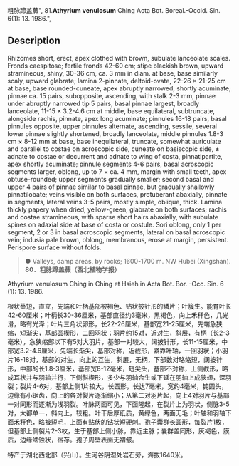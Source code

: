 粗脉蹄盖蕨",
81.**Athyrium venulosum** Ching Acta Bot. Boreal.-Occid. Sin. 6(1): 13. 1986.",

## Description
Rhizomes short, erect, apex clothed with brown, subulate lanceolate scales. Fronds caespitose; fertile fronds 42-60 cm; stipe blackish brown, upward stramineous, shiny, 30-36 cm, ca. 3 mm in diam. at base, base similarly scaly, upward glabrate; lamina 2-pinnate, deltoid-ovate, 22-26 × 21-25 cm at base, base rounded-cuneate, apex abruptly narrowed, shortly acuminate; pinnae ca. 15 pairs, subopposite, ascending, with stalk 2-3 mm, pinnae under abruptly narrowed tip 5 pairs, basal pinnae largest, broadly lanceolate, 11-15 × 3.2-4.6 cm at middle, base equilateral, subtruncate, alongside rachis, pinnate, apex long acuminate; pinnules 16-18 pairs, basal pinnules opposite, upper pinnules alternate, ascending, sessile, several lower pinnae slightly shortened, broadly lanceolate, middle pinnules 1.8-3 cm × 8-12 mm at base, base inequilateral, truncate, somewhat auriculate and parallel to costae on acroscopic side, cuneate on basiscopic side, ± adnate to costae or decurrent and adnate to wing of costa, pinnatipartite, apex shortly acuminate; pinnule segments 4-6 pairs, basal acroscopic segments larger, oblong, up to 7 × ca. 4 mm, margin with small teeth, apex obtuse-rounded; upper segments gradually smaller; second basal and upper 4 pairs of pinnae similar to basal pinnae, but gradually shallowly pinnatilobate; veins visible on both surfaces, protuberant abaxially, pinnate in segments, lateral veins 3-5 pairs, mostly simple, oblique, thick. Lamina thickly papery when dried, yellow-green, glabrate on both surfaces; rachis and costae stramineous, with sparse short hairs abaxially, with subulate spines on adaxial side at base of costa or costule. Sori oblong, only 1 per segment, 2 or 3 in basal acroscopic segments, lateral on basal acroscopic vein; indusia pale brown, oblong, membranous, erose at margin, persistent. Perispore surface without folds.

> ● Valleys, damp areas, by rocks; 1600-1700 m. NW Hubei (Xingshan).
**80．粗脉蹄盖蕨（西北植物学报）**

Athyrium venulosum Ching in Ching et Hsieh in Acta Bot. Bor. -Occ. Sin. 6 (1): 13. 1986.

根状茎短，直立，先端和叶柄基部被褐色、钻状披针形的鳞片；叶簇生。能育叶长42-60厘米；叶柄长30-36厘米，基部直径约3毫米，黑褐色，向上禾秆色，几光滑，略有光泽；叶片三角状卵形，长22-26厘米，基部宽21-25厘米，先端急狭缩，短渐尖，基部圆楔形，二回羽状；羽片约15对，近对生，斜展，有柄（长2-3毫米），急狭缩部以下有5对大羽片，基部一对较大，阔披针形，长11-15厘米，中部宽3.2-4.6厘米，先端长渐尖，基部对称，近截形，紧靠叶轴，一回羽状；小羽片16-18对，基部的对生，向上的互生，斜展，无柄，下部数对略缩短，阔披针形，中部的长1.8-3厘米，基部宽8-12毫米，短尖头，基部不对称，上侧截形，略成耳状并与羽轴并行，下侧斜楔形，多少与羽轴合生或下延在羽轴上成狭翅，深羽裂；裂片4-6对，基部上侧1片较大，长圆形，长达7毫米，宽约4毫米，钝圆头，边缘有小锯齿，向上的各对裂片逐渐缩小；从第二对羽片起，向上4对羽片与基部一对同形而逐渐为浅羽裂。叶脉两面可见，下面隆起，在裂片上为羽状，侧脉3-5对，大都单一，斜向上，较粗。叶干后厚纸质，黄绿色，两面无毛；叶轴和羽轴下面禾秆色，略被短毛，上面有贴伏的钻状短硬刺。孢子囊群长圆形，每裂片1枚，但基部上侧裂片2-3枚，生于基部上侧小脉，靠近主脉；囊群盖同形，灰褐色，膜质，边缘啮蚀状，宿存。孢子周壁表面无褶皱。

特产于湖北西北部（兴山）。生河谷阴湿处岩石旁，海拔1640米。
